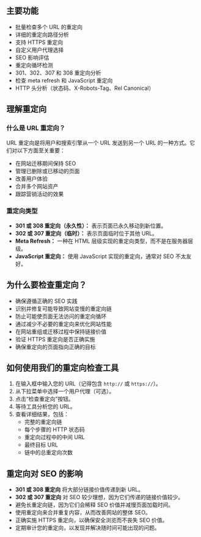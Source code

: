 ## 主要功能

- 批量检查多个 URL 的重定向
- 详细的重定向路径分析
- 支持 HTTPS 重定向
- 自定义用户代理选择
- SEO 影响评估
- 重定向循环检测
- 301、302、307 和 308 重定向分析
- 检查 meta refresh 和 JavaScript 重定向
- HTTP 头分析（状态码、X-Robots-Tag、Rel Canonical）

## 理解重定向

### 什么是 URL 重定向？

URL 重定向是将用户和搜索引擎从一个 URL 发送到另一个 URL 的一种方式。它们对以下方面至关重要：

- 在网站迁移期间保持 SEO
- 管理已删除或已移动的页面
- 改善用户体验
- 合并多个网站资产
- 跟踪营销活动的效果

### 重定向类型

- **301 或 308 重定向（永久性）：** 表示页面已永久移动到新位置。
- **302 或 307 重定向（临时）：** 表示页面临时位于其他 URL。
- **Meta Refresh：** 一种在 HTML 层级实现的重定向类型，而不是在服务器层级。
- **JavaScript 重定向：** 使用 JavaScript 实现的重定向，通常对 SEO 不太友好。

## 为什么要检查重定向？

- 确保遵循正确的 SEO 实践
- 识别并修复可能导致网站变慢的重定向链
- 防止可能使页面无法访问的重定向循环
- 通过减少不必要的重定向来优化网站性能
- 在网站重组或迁移过程中保持链接价值
- 验证 HTTPS 重定向是否正确实施
- 确保重定向的页面指向正确的目标

## 如何使用我们的重定向检查工具

1. 在输入框中输入您的 URL（记得包含 `http://` 或 `https://`）。
2. 从下拉菜单中选择一个用户代理（可选）。
3. 点击“检查重定向”按钮。
4. 等待工具分析您的 URL。
5. 查看详细结果，包括：
   - 完整的重定向链
   - 每个步骤的 HTTP 状态码
   - 重定向过程中的中间 URL
   - 最终目标 URL
   - 链中的总重定向次数

## 重定向对 SEO 的影响

- **301 或 308 重定向** 将大部分链接价值传递到新 URL。
- **302 或 307 重定向** 对 SEO 较少理想，因为它们传递的链接价值较少。
- 避免长重定向链，因为它们会稀释 SEO 价值并减慢页面加载时间。
- 使用重定向来合并重复内容，从而改善网站的整体 SEO。
- 正确实施 HTTPS 重定向，以确保安全浏览而不丧失 SEO 价值。
- 定期审计您的重定向，以发现并解决随时间可能出现的问题。
